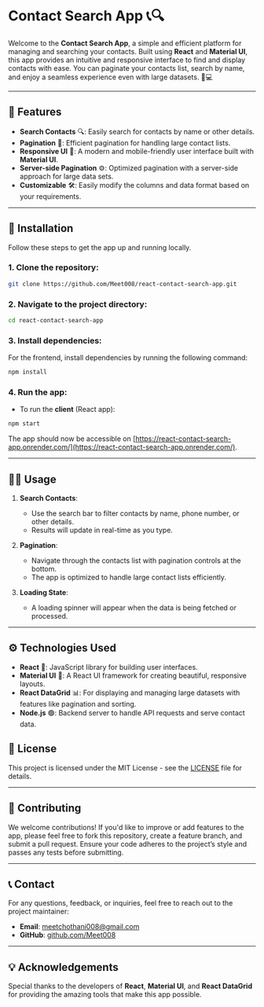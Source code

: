 
# Contact Search App 📞🔍

Welcome to the **Contact Search App**, a simple and efficient platform for managing and searching your contacts. Built using **React** and **Material UI**, this app provides an intuitive and responsive interface to find and display contacts with ease. You can paginate your contacts list, search by name, and enjoy a seamless experience even with large datasets. 📱💻

---

## 🌟 Features

- **Search Contacts** 🔍: Easily search for contacts by name or other details.
- **Pagination** 📑: Efficient pagination for handling large contact lists.
- **Responsive UI** 📱: A modern and mobile-friendly user interface built with **Material UI**.
- **Server-side Pagination** ⚙️: Optimized pagination with a server-side approach for large data sets.
- **Customizable** 🛠️: Easily modify the columns and data format based on your requirements.

---

## 🚀 Installation

Follow these steps to get the app up and running locally.

### 1. **Clone the repository**:
```bash
git clone https://github.com/Meet008/react-contact-search-app.git
```

### 2. **Navigate to the project directory**:
```bash
cd react-contact-search-app
```

### 3. **Install dependencies**:
For the frontend, install dependencies by running the following command:
```bash
npm install
```

### 4. **Run the app**:

- To run the **client** (React app):
```bash
npm start
```

The app should now be accessible on [https://react-contact-search-app.onrender.com/](https://react-contact-search-app.onrender.com/).

---

## 🧑‍💻 Usage

1. **Search Contacts**:
   - Use the search bar to filter contacts by name, phone number, or other details.
   - Results will update in real-time as you type.

2. **Pagination**:
   - Navigate through the contacts list with pagination controls at the bottom.
   - The app is optimized to handle large contact lists efficiently.

3. **Loading State**:
   - A loading spinner will appear when the data is being fetched or processed.

---

## ⚙️ Technologies Used

- **React** 🧱: JavaScript library for building user interfaces.
- **Material UI** 🎨: A React UI framework for creating beautiful, responsive layouts.
- **React DataGrid** 📊: For displaying and managing large datasets with features like pagination and sorting.
- **Node.js** 🟢: Backend server to handle API requests and serve contact data.


## 📝 License

This project is licensed under the MIT License - see the [LICENSE](LICENSE) file for details.

---

## 🙌 Contributing

We welcome contributions! If you'd like to improve or add features to the app, please feel free to fork this repository, create a feature branch, and submit a pull request. Ensure your code adheres to the project’s style and passes any tests before submitting.

---

## 📞 Contact

For any questions, feedback, or inquiries, feel free to reach out to the project maintainer:

- **Email**: meetchothani008@gmail.com
- **GitHub**: [github.com/Meet008](https://github.com/Meet008)

---

## 💡 Acknowledgements

Special thanks to the developers of **React**, **Material UI**, and **React DataGrid** for providing the amazing tools that make this app possible.
